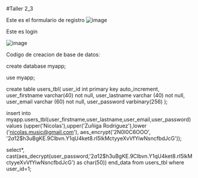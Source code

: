 #Taller 2_3

Este es el formulario de registro 
![image](https://github.com/NicoYwY/taller2-3/assets/125584676/153fa7df-0980-40ea-9e84-1ab3b2e26f87)


Este es login 

![image](https://github.com/NicoYwY/taller2-3/assets/125584676/70f6e933-313a-4b5c-b3f1-66a6a2975c31)

Codigo de creacion de base de datos:


create database myapp;

use myapp;

create table users_tbl(
user_id int primary key auto_increment,
user_firstname varchar(40) not null,
user_lastname varchar (40) not null,
user_email varchar (60) not null,
user_password varbinary(256)
);

insert into myapp.users_tbl(user_firstname,user_lastname,user_email,user_password) values (upper('Nicolas'),upper('Zuñiga Rodriguez'),lower ('nicolas.music@gmail.com'), aes_encrypt('2N0I0C6OOO', '$2a$12$h3uBgKE.9Clbvn.Y1qU4ket8.rI5lkMctyyeXvVfYiwNsncfbdJcG'));

select*,
cast(aes_decrypt(user_password,'$2a$12$h3uBgKE.9Clbvn.Y1qU4ket8.rI5lkMctyyeXvVfYiwNsncfbdJcG') as char(50)) end_data from users_tbl where user_id=1;


